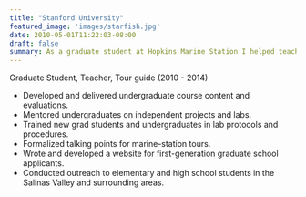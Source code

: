 ```yaml
---
title: "Stanford University"
featured_image: 'images/starfish.jpg'
date: 2010-05-01T11:22:03-08:00
draft: false
summary: As a graduate student at Hopkins Marine Station I helped teach and mentor undergraduates, and researched which end of a starfish is the head end. 
---
```

Graduate Student, Teacher, Tour guide (2010 - 2014)

- Developed and delivered undergraduate course content and evaluations.
- Mentored undergraduates on independent projects and labs.
- Trained new grad students and undergraduates in lab protocols and procedures.
- Formalized talking points for marine-station tours.
- Wrote and developed a website for first-generation graduate school applicants.
- Conducted outreach to elementary and high school students in the Salinas Valley and surrounding areas.

